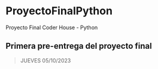 # ProyectoFinalPython

Proyecto Final Coder House - Python

## Primera pre-entrega del proyecto final
> JUEVES 05/10/2023

